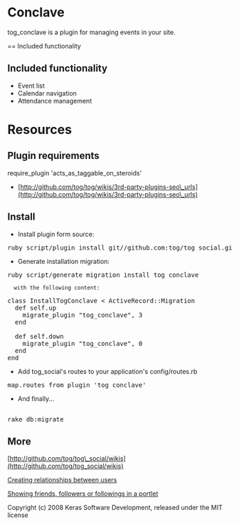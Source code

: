Conclave
=========

tog_conclave is a plugin for managing events in your site.


== Included functionality


Included functionality
----------------------

* Event list
* Calendar navigation
* Attendance management


Resources
=========

Plugin requirements
-------------------

require_plugin 'acts_as_taggable_on_steroids'

* [http://github.com/tog/tog/wikis/3rd-party-plugins-seo\_urls](http://github.com/tog/tog/wikis/3rd-party-plugins-seo\_urls)

Install
-------

  
* Install plugin form source:

<pre>
ruby script/plugin install git//github.com:tog/tog_social.git
</pre>

* Generate installation migration:

<pre>
ruby script/generate migration install_tog_conclave
</pre>

	  with the following content:

<pre>
class InstallTogConclave < ActiveRecord::Migration
  def self.up
    migrate_plugin "tog_conclave", 3
  end

  def self.down
    migrate_plugin "tog_conclave", 0
  end
end
</pre>

* Add tog_social's routes to your application's config/routes.rb

<pre>
map.routes_from_plugin 'tog_conclave'
</pre> 

* And finally...

<pre> 
rake db:migrate
</pre> 

More
-------

[http://github.com/tog/tog\_social]:(http://github.com/tog/tog_social)

[http://github.com/tog/tog\_social/wikis](http://github.com/tog/tog_social/wikis)

[Creating relationships between users](http://github.com/tog/tog_social/wikis/creating-relationships-between-users)

[Showing friends, followers or followings in a portlet](http://github.com/tog/tog_social/wikis/showing-friends-followers-or-followings-in-a-portlet)



Copyright (c) 2008 Keras Software Development, released under the MIT license